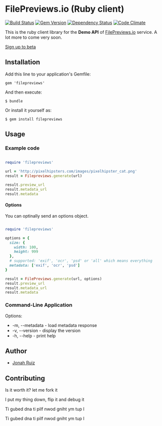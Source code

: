 # FilePreviews.io (Ruby client)
[![Build Status](https://travis-ci.org/jonahoffline/filepreviews-ruby.svg)](https://travis-ci.org/jonahoffline/filepreviews-ruby)
[![Gem Version](https://badge.fury.io/rb/filepreviews.svg)](http://badge.fury.io/rb/filepreviews)
[![Dependency Status](https://gemnasium.com/jonahoffline/filepreviews-ruby.svg)](https://gemnasium.com/jonahoffline/filepreviews-ruby)
[![Code Climate](https://codeclimate.com/github/jonahoffline/filepreviews-ruby.png)](https://codeclimate.com/github/jonahoffline/filepreviews-ruby)

This is the ruby client library for the **Demo API** of [FilePreviews.io](http://filepreviews.io) service. A lot more to come very soon.

[Sign up to beta](http://eepurl.com/To0U1)

## Installation

Add this line to your application's Gemfile:

    gem 'filepreviews'

And then execute:

    $ bundle

Or install it yourself as:

    $ gem install filepreviews

## Usage

### Example code
```ruby

require 'filepreviews'

url = 'http://pixelhipsters.com/images/pixelhipster_cat.png'
result = Filepreviews.generate(url)

result.preview_url
result.metadata_url
result.metadata
```

#### Options
You can optinally send an options object.

```ruby

require 'filepreviews'

options = {
  size: {
    width: 100,
    height: 999
  },
  # supported: 'exif', 'ocr', 'psd' or 'all' which means everything
  metadata: ['exif', 'ocr', 'psd']
}

result = FilePreviews.generate(url, options)
result.preview_url
result.metadata_url
result.metadata
```

### Command-Line Application
Options:

  * -m, --metadata - load metadata response
  * -v, --version  - display the version
  * -h, --help     - print help

## Author
  * [Jonah Ruiz](http://www.pixelhipsters.com)

## Contributing

Is it worth it? let me fork it

I put my thing down, flip it and debug it

Ti gubed dna ti pilf nwod gniht ym tup I

Ti gubed dna ti pilf nwod gniht ym tup I
